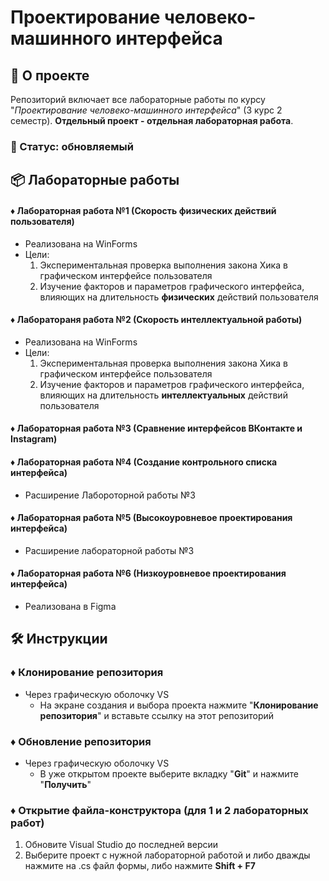 # Проектирование человеко-машинного интерфейса

## 📌 О проекте

Репозиторий включает все лабораторные работы по курсу "*Проектирование человеко-машинного интерфейса*" (3 курс 2 семестр).
**Отдельный проект - отдельная лабораторная работа**.

### 📎 Статус: обновляемый

## 📦 Лабораторные работы
#### ♦ Лабораторная работа №1 (Скорость физических действий пользователя)
- Реализована на WinForms
- Цели:
  1) Экспериментальная проверка выполнения закона Хика в графическом интерфейсе пользователя
  2) Изучение факторов и параметров графического интерфейса, влияющих на длительность **физических** действий пользователя
  
#### ♦ Лаборатораня работа №2 (Скорость интеллектуальной работы)
- Реализована на WinForms
- Цели:
  1) Экспериментальная проверка выполнения закона Хика в графическом интерфейсе пользователя
  2) Изучение факторов и параметров графического интерфейса, влияющих на длительность **интеллектуальных** действий пользователя 

#### ♦ Лабораторная работа №3 (Сравнение интерфейсов ВКонтакте и Instagram)

#### ♦ Лабораторная работа №4 (Создание контрольного списка интерфейса)
- Расширение Лабороторной работы №3

#### ♦ Лабораторная работа №5 (Высокоуровневое проектирования интерфейса)
- Расширение лабораторной работы №3

#### ♦ Лабораторная работа №6 (Низкоуровневое проектирования интерфейса)
- Реализована в Figma

## 🛠️ Инструкции
### ♦ Клонирование репозитория
- Через графическую оболочку VS
  - На экране создания и выбора проекта нажмите "**Клонирование репозитория**" и вставьте ссылку на этот репозиторий

### ♦ Обновление репозитория
- Через графическую оболочку VS
  - В уже открытом проекте выберите вкладку "**Git**" и нажмите "**Получить**"

### ♦ Открытие файла-конструктора (для 1 и 2 лабораторных работ)
1) Обновите Visual Studio до последней версии
2) Выберите проект с нужной лабораторной работой и либо дважды нажмите на .cs файл формы, либо нажмите **Shift + F7**
